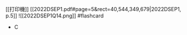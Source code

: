 [[打印機]] [[2022DSEP1.pdf#page=5&rect=40,544,349,679|2022DSEP1, p.5]]
![[2022DSEP1Q14.png]] #flashcard 
- C
<!--ID: 1730705096670-->
